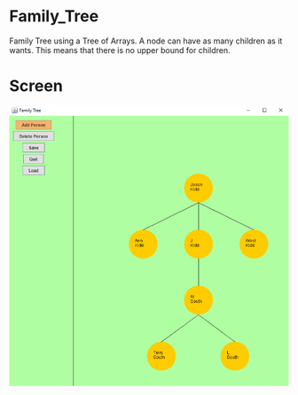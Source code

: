 # Family_Tree
Family Tree using a Tree of Arrays. A node can have as many children as it wants. This means that there is no upper bound for children.

# Screen
![alt text](tree.png "Sample family tree")
